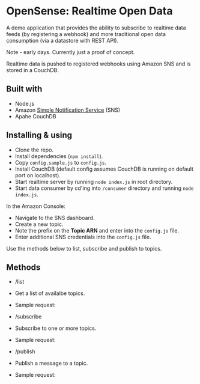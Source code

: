 # OpenSense: Realtime Open Data

A demo application that provides the ability to subscribe to realtime data feeds (by registering a webhook) and more traditional open data consumption (via a datastore with REST API).

Note - early days. Currently just a proof of concept.

Realtime data is pushed to registered webhooks using Amazon SNS and is stored in a CouchDB. 

## Built with

* Node.js
* Amazon [Simple Notification Service](http://aws.amazon.com/sns/) (SNS)
* Apahe CouchDB

## Installing & using

* Clone the repo.
* Install dependencies (<code>npm install</code>).
* Copy <code>config.sample.js</code> to <code>config.js</code>.
* Install CouchDB (default config assumes CouchDB is running on default port on localhost).
* Start realtime server by running <code>node index.js</code> in root directory.
* Start data consumer by cd'ing into <code>/consumer</code> directory and running <code>node index.js</code>.

In the Amazon Console:

* Navigate to the SNS dashboard.
* Create a new topic.
* Note the prefix on the **Topic ARN** and enter into the <code>config.js</code> file.
* Enter additional SNS credentials into the <code>config.js</code> file.

Use the methods below to list, subscribe and publish to topics.

## Methods

* /list
* Get a list of availalbe topics.
* Sample request:

* /subscribe
* Subscribe to one or more topics.
* Sample request:

* /publish
* Publish a message to a topic.
* Sample request:
